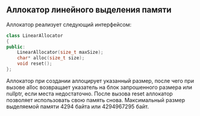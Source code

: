 ## Аллокатор линейного выделения памяти
Аллокатор реализует следующий интерфейсом:

```c++
class LinearAllocator
{
public:
    LinearAllocator(size_t maxSize);
    char* alloc(size_t size);
    void reset();
};
```

Аллокатор при создании аллоцирует указанный размер, после чего при вызове alloc возвращает указатель на блок запрошенного размера или nullptr, если места недостаточно. После вызова reset аллокатор позволяет использовать свою память снова.
Максимальный размер выделяемой памяти 4294 байта или 4294967295 байт.
